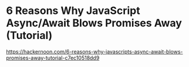 # 6 Reasons Why JavaScript Async/Await Blows Promises Away (Tutorial)

https://hackernoon.com/6-reasons-why-javascripts-async-await-blows-promises-away-tutorial-c7ec10518dd9
